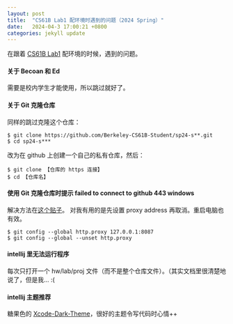 ```yaml
---
layout: post
title:  "CS61B Lab1 配环境时遇到的问题（2024 Spring）"
date:   2024-04-3 17:00:21 +0800
categories: jekyll update
---
```


在跟着 [CS61B Lab1](https://sp24.datastructur.es/labs/lab01/#github-and-beacon-accounts) 配环境的时候，遇到的问题。

#### **关于 Becoan 和 Ed**
需要是校内学生才能使用，所以跳过就好了。

#### **关于 Git 克隆仓库**
同样的跳过克隆这个仓库：

    $ git clone https://github.com/Berkeley-CS61B-Student/sp24-s**.git
    $ cd sp24-s***

改为在 github 上创建一个自己的私有仓库，然后：

    $ git clone 【仓库的 https 连接】
    $ cd 【仓库名】


#### **使用 Git 克隆仓库时提示 failed to connect to github 443 windows**
解决方法在[这个贴子](https://stackoverflow.com/questions/18356502/github-failed-to-connect-to-github-443-windows-failed-to-connect-to-github)。
对我有用的是先设置 proxy address 再取消。重启电脑也有效。

    $ git config --global http.proxy 127.0.0.1:8087
    $ git config --global --unset http.proxy


#### **intellij 里无法运行程序**
每次只打开一个 hw/lab/proj 文件（而不是整个仓库文件）。（其实文档里很清楚地说了，但是我... :(

#### **intellij 主题推荐**
糖果色的 [Xcode-Dark-Theme](https://plugins.jetbrains.com/plugin/13106-xcode-dark-theme)，很好的主题令写代码时心情++